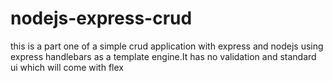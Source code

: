 # nodejs-express-crud
this is a part one of a simple crud application with express and nodejs  using express handlebars as a template engine.It has 
no validation and standard ui which will come with flex
